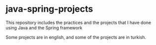 # java-spring-projects
This repository includes the practices and the projects that I have done using Java and the Spring framework

Some projects are in english, and some of the projects are in turkish. 
